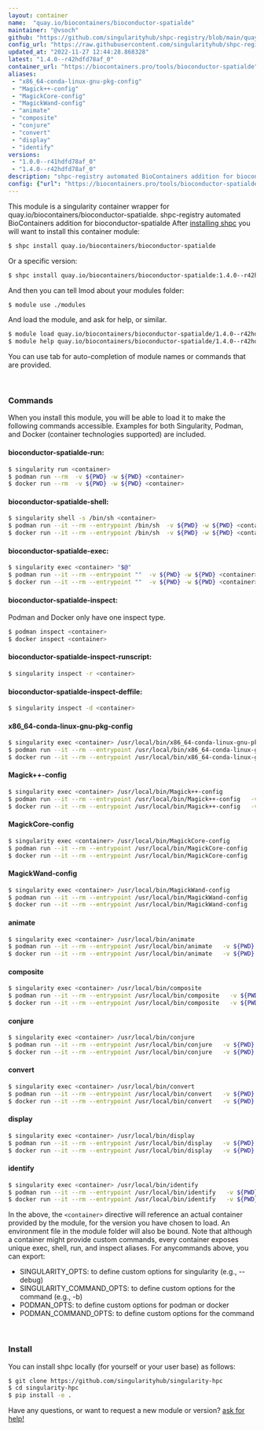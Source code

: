 ```yaml
---
layout: container
name:  "quay.io/biocontainers/bioconductor-spatialde"
maintainer: "@vsoch"
github: "https://github.com/singularityhub/shpc-registry/blob/main/quay.io/biocontainers/bioconductor-spatialde/container.yaml"
config_url: "https://raw.githubusercontent.com/singularityhub/shpc-registry/main/quay.io/biocontainers/bioconductor-spatialde/container.yaml"
updated_at: "2022-11-27 12:44:28.868328"
latest: "1.4.0--r42hdfd78af_0"
container_url: "https://biocontainers.pro/tools/bioconductor-spatialde"
aliases:
 - "x86_64-conda-linux-gnu-pkg-config"
 - "Magick++-config"
 - "MagickCore-config"
 - "MagickWand-config"
 - "animate"
 - "composite"
 - "conjure"
 - "convert"
 - "display"
 - "identify"
versions:
 - "1.0.0--r41hdfd78af_0"
 - "1.4.0--r42hdfd78af_0"
description: "shpc-registry automated BioContainers addition for bioconductor-spatialde"
config: {"url": "https://biocontainers.pro/tools/bioconductor-spatialde", "maintainer": "@vsoch", "description": "shpc-registry automated BioContainers addition for bioconductor-spatialde", "latest": {"1.4.0--r42hdfd78af_0": "sha256:a3724c9290e384f5fe79e4d2d0ac5eacc2d3fcf6d01cd42db211eafabfff3740"}, "tags": {"1.0.0--r41hdfd78af_0": "sha256:fa4cd8e16d4ba92acbfed959cf3ee9676971ccbc2f0ce901b821e76aae9b008e", "1.4.0--r42hdfd78af_0": "sha256:a3724c9290e384f5fe79e4d2d0ac5eacc2d3fcf6d01cd42db211eafabfff3740"}, "docker": "quay.io/biocontainers/bioconductor-spatialde", "aliases": {"x86_64-conda-linux-gnu-pkg-config": "/usr/local/bin/x86_64-conda-linux-gnu-pkg-config", "Magick++-config": "/usr/local/bin/Magick++-config", "MagickCore-config": "/usr/local/bin/MagickCore-config", "MagickWand-config": "/usr/local/bin/MagickWand-config", "animate": "/usr/local/bin/animate", "composite": "/usr/local/bin/composite", "conjure": "/usr/local/bin/conjure", "convert": "/usr/local/bin/convert", "display": "/usr/local/bin/display", "identify": "/usr/local/bin/identify"}}
---
```


This module is a singularity container wrapper for quay.io/biocontainers/bioconductor-spatialde.
shpc-registry automated BioContainers addition for bioconductor-spatialde
After [installing shpc](#install) you will want to install this container module:


```bash
$ shpc install quay.io/biocontainers/bioconductor-spatialde
```

Or a specific version:

```bash
$ shpc install quay.io/biocontainers/bioconductor-spatialde:1.4.0--r42hdfd78af_0
```

And then you can tell lmod about your modules folder:

```bash
$ module use ./modules
```

And load the module, and ask for help, or similar.

```bash
$ module load quay.io/biocontainers/bioconductor-spatialde/1.4.0--r42hdfd78af_0
$ module help quay.io/biocontainers/bioconductor-spatialde/1.4.0--r42hdfd78af_0
```

You can use tab for auto-completion of module names or commands that are provided.

<br>

### Commands

When you install this module, you will be able to load it to make the following commands accessible.
Examples for both Singularity, Podman, and Docker (container technologies supported) are included.

#### bioconductor-spatialde-run:

```bash
$ singularity run <container>
$ podman run --rm  -v ${PWD} -w ${PWD} <container>
$ docker run --rm  -v ${PWD} -w ${PWD} <container>
```

#### bioconductor-spatialde-shell:

```bash
$ singularity shell -s /bin/sh <container>
$ podman run --it --rm --entrypoint /bin/sh  -v ${PWD} -w ${PWD} <container>
$ docker run --it --rm --entrypoint /bin/sh  -v ${PWD} -w ${PWD} <container>
```

#### bioconductor-spatialde-exec:

```bash
$ singularity exec <container> "$@"
$ podman run --it --rm --entrypoint ""  -v ${PWD} -w ${PWD} <container> "$@"
$ docker run --it --rm --entrypoint ""  -v ${PWD} -w ${PWD} <container> "$@"
```

#### bioconductor-spatialde-inspect:

Podman and Docker only have one inspect type.

```bash
$ podman inspect <container>
$ docker inspect <container>
```

#### bioconductor-spatialde-inspect-runscript:

```bash
$ singularity inspect -r <container>
```

#### bioconductor-spatialde-inspect-deffile:

```bash
$ singularity inspect -d <container>
```


#### x86_64-conda-linux-gnu-pkg-config

```bash
$ singularity exec <container> /usr/local/bin/x86_64-conda-linux-gnu-pkg-config
$ podman run --it --rm --entrypoint /usr/local/bin/x86_64-conda-linux-gnu-pkg-config   -v ${PWD} -w ${PWD} <container> -c " $@"
$ docker run --it --rm --entrypoint /usr/local/bin/x86_64-conda-linux-gnu-pkg-config   -v ${PWD} -w ${PWD} <container> -c " $@"
```


#### Magick++-config

```bash
$ singularity exec <container> /usr/local/bin/Magick++-config
$ podman run --it --rm --entrypoint /usr/local/bin/Magick++-config   -v ${PWD} -w ${PWD} <container> -c " $@"
$ docker run --it --rm --entrypoint /usr/local/bin/Magick++-config   -v ${PWD} -w ${PWD} <container> -c " $@"
```


#### MagickCore-config

```bash
$ singularity exec <container> /usr/local/bin/MagickCore-config
$ podman run --it --rm --entrypoint /usr/local/bin/MagickCore-config   -v ${PWD} -w ${PWD} <container> -c " $@"
$ docker run --it --rm --entrypoint /usr/local/bin/MagickCore-config   -v ${PWD} -w ${PWD} <container> -c " $@"
```


#### MagickWand-config

```bash
$ singularity exec <container> /usr/local/bin/MagickWand-config
$ podman run --it --rm --entrypoint /usr/local/bin/MagickWand-config   -v ${PWD} -w ${PWD} <container> -c " $@"
$ docker run --it --rm --entrypoint /usr/local/bin/MagickWand-config   -v ${PWD} -w ${PWD} <container> -c " $@"
```


#### animate

```bash
$ singularity exec <container> /usr/local/bin/animate
$ podman run --it --rm --entrypoint /usr/local/bin/animate   -v ${PWD} -w ${PWD} <container> -c " $@"
$ docker run --it --rm --entrypoint /usr/local/bin/animate   -v ${PWD} -w ${PWD} <container> -c " $@"
```


#### composite

```bash
$ singularity exec <container> /usr/local/bin/composite
$ podman run --it --rm --entrypoint /usr/local/bin/composite   -v ${PWD} -w ${PWD} <container> -c " $@"
$ docker run --it --rm --entrypoint /usr/local/bin/composite   -v ${PWD} -w ${PWD} <container> -c " $@"
```


#### conjure

```bash
$ singularity exec <container> /usr/local/bin/conjure
$ podman run --it --rm --entrypoint /usr/local/bin/conjure   -v ${PWD} -w ${PWD} <container> -c " $@"
$ docker run --it --rm --entrypoint /usr/local/bin/conjure   -v ${PWD} -w ${PWD} <container> -c " $@"
```


#### convert

```bash
$ singularity exec <container> /usr/local/bin/convert
$ podman run --it --rm --entrypoint /usr/local/bin/convert   -v ${PWD} -w ${PWD} <container> -c " $@"
$ docker run --it --rm --entrypoint /usr/local/bin/convert   -v ${PWD} -w ${PWD} <container> -c " $@"
```


#### display

```bash
$ singularity exec <container> /usr/local/bin/display
$ podman run --it --rm --entrypoint /usr/local/bin/display   -v ${PWD} -w ${PWD} <container> -c " $@"
$ docker run --it --rm --entrypoint /usr/local/bin/display   -v ${PWD} -w ${PWD} <container> -c " $@"
```


#### identify

```bash
$ singularity exec <container> /usr/local/bin/identify
$ podman run --it --rm --entrypoint /usr/local/bin/identify   -v ${PWD} -w ${PWD} <container> -c " $@"
$ docker run --it --rm --entrypoint /usr/local/bin/identify   -v ${PWD} -w ${PWD} <container> -c " $@"
```



In the above, the `<container>` directive will reference an actual container provided
by the module, for the version you have chosen to load. An environment file in the
module folder will also be bound. Note that although a container
might provide custom commands, every container exposes unique exec, shell, run, and
inspect aliases. For anycommands above, you can export:

 - SINGULARITY_OPTS: to define custom options for singularity (e.g., --debug)
 - SINGULARITY_COMMAND_OPTS: to define custom options for the command (e.g., -b)
 - PODMAN_OPTS: to define custom options for podman or docker
 - PODMAN_COMMAND_OPTS: to define custom options for the command

<br>

### Install

You can install shpc locally (for yourself or your user base) as follows:

```bash
$ git clone https://github.com/singularityhub/singularity-hpc
$ cd singularity-hpc
$ pip install -e .
```

Have any questions, or want to request a new module or version? [ask for help!](https://github.com/singularityhub/singularity-hpc/issues)